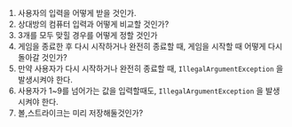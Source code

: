1. 사용자의 입력을 어떻게 받을 것인가.
2. 상대방의 컴퓨터 입력과 어떻게 비교할 것인가?
3. 3개를 모두 맞힐 경우를 어떻게 정할 것인가
4. 게임을 종료한 후 다시 시작하거나 완전히 종료할 때, 게임을 시작할 때 어떻게 다시 돌아갈 것인가?
5. 만약 사용자가 다시 시작하거나 완전히 종료할 때, `IllegalArgumentException` 을 발생시켜야 한다.
6. 사용자가 1~9를 넘어가는 값을 입력할때도, `IllegalArgumentException` 을 발생시켜야 한다.
7. 볼,스트라이크는 미리 저장해둘것인가?